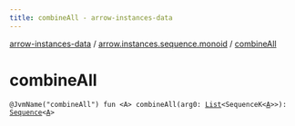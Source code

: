 ```yaml
---
title: combineAll - arrow-instances-data
---
```


[arrow-instances-data](../index.html) / [arrow.instances.sequence.monoid](index.html) / [combineAll](./combine-all.html)

# combineAll

`@JvmName("combineAll") fun <A> combineAll(arg0: `[`List`](https://kotlinlang.org/api/latest/jvm/stdlib/kotlin.collections/-list/index.html)`<SequenceK<`[`A`](combine-all.html#A)`>>): `[`Sequence`](https://kotlinlang.org/api/latest/jvm/stdlib/kotlin.sequences/-sequence/index.html)`<`[`A`](combine-all.html#A)`>`